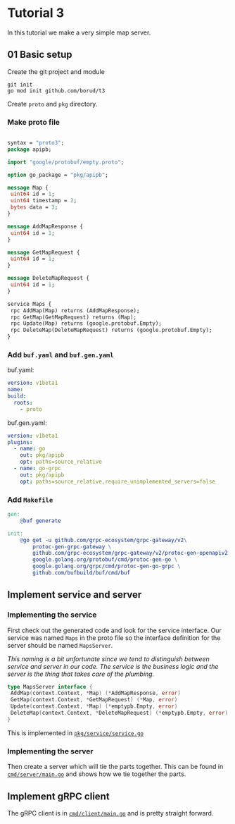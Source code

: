 # Tutorial 3

In this tutorial we make a very simple map server.

## 01 Basic setup

Create the git project and module

    git init
    go mod init github.com/borud/t3

Create `proto` and `pkg` directory.

### Make proto file

```protobuf

syntax = "proto3";
package apipb;

import "google/protobuf/empty.proto";

option go_package = "pkg/apipb";

message Map {
 uint64 id = 1;
 uint64 timestamp = 2;
 bytes data = 3;
}

message AddMapResponse {
 uint64 id = 1;
}

message GetMapRequest {
 uint64 id = 1;
}

message DeleteMapRequest {
 uint64 id = 1;
}

service Maps {
 rpc AddMap(Map) returns (AddMapResponse);
 rpc GetMap(GetMapRequest) returns (Map);
 rpc Update(Map) returns (google.protobuf.Empty);
 rpc DeleteMap(DeleteMapRequest) returns (google.protobuf.Empty);
}
```

### Add `buf.yaml` and `buf.gen.yaml`

buf.yaml:

```yaml
version: v1beta1
name: 
build:
  roots:
    - proto
```

buf.gen.yaml:

```yaml
version: v1beta1
plugins:
  - name: go
    out: pkg/apipb
    opt: paths=source_relative
  - name: go-grpc
    out: pkg/apipb
    opt: paths=source_relative,require_unimplemented_servers=false
```

### Add `Makefile`

```makefile
gen:
	@buf generate

init:
	@go get -u github.com/grpc-ecosystem/grpc-gateway/v2\
        protoc-gen-grpc-gateway \
		github.com/grpc-ecosystem/grpc-gateway/v2/protoc-gen-openapiv2 \
		google.golang.org/protobuf/cmd/protoc-gen-go \
		google.golang.org/grpc/cmd/protoc-gen-go-grpc \
		github.com/bufbuild/buf/cmd/buf
```

## Implement service and server

### Implementing the service

First check out the generated code and look for the service interface.  Our service was named `Maps` in the proto file so the interface definition for the server should be named `MapsServer`.  

*This naming is a bit unfortunate since we tend to distinguish between service and server in our code.  The service is the business logic and the server is the thing that takes care of the plumbing.*

```go
type MapsServer interface {
 AddMap(context.Context, *Map) (*AddMapResponse, error)
 GetMap(context.Context, *GetMapRequest) (*Map, error)
 Update(context.Context, *Map) (*emptypb.Empty, error)
 DeleteMap(context.Context, *DeleteMapRequest) (*emptypb.Empty, error)
}
```

This is implemented in [`pkg/service/service.go`](pkg/service/service.go)

### Implementing the server

Then create a server which will tie the parts together.  This can be found in
[`cmd/server/main.go`](cmd/server/main.go) and shows how we tie together the parts.


## Implement gRPC client

The gRPC client is in [`cmd/client/main.go`](cmd/client/main.go) and is pretty straight forward.
